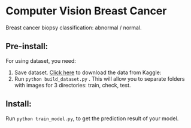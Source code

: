 # Computer Vision Breast Cancer
Breast cancer biopsy classification: abnormal / normal.

## Pre-install:
For using dataset, you need: 
1) Save dataset. 
[Click here](https://www.kaggle.com/paultimothymooney/breast-histopathology-images/download
) to download the data from Kaggle: 
2) Run `python build_dataset.py` . 
This will allow you to separate folders with images for 3 directories: train, check, test.
## Install:
Run `python train_model.py`, to get the prediction result of your model.